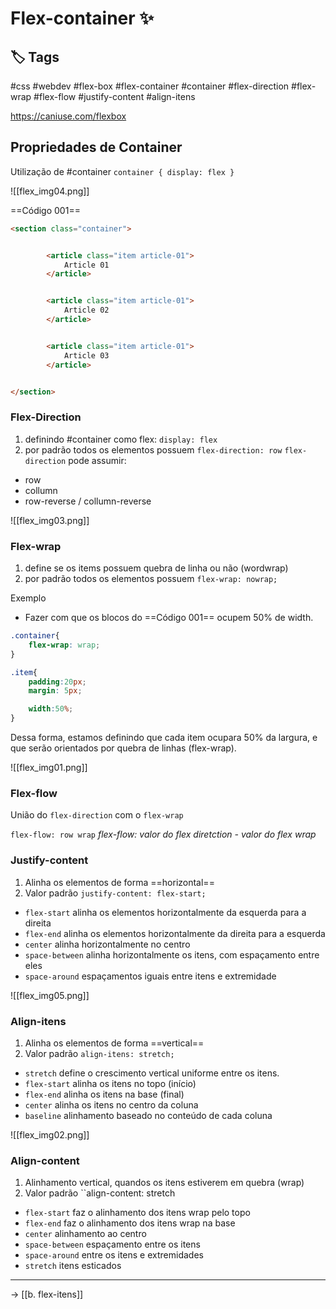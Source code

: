 # Flex-container ✨
## 🏷️ Tags
#css #webdev #flex-box
#flex-container #container 
#flex-direction #flex-wrap
#flex-flow #justify-content
#align-itens

https://caniuse.com/flexbox


## Propriedades de Container
Utilização de #container 
`container { display: flex }` 

![[flex_img04.png]]


==Código 001==
```html
<section class="container">


        <article class="item article-01">
            Article 01
        </article>


        <article class="item article-01">
            Article 02
        </article>


        <article class="item article-01">
            Article 03
        </article>


</section>
```

### Flex-Direction 
1) definindo #container como flex: ``display: flex`` 
2) por padrão todos os elementos possuem ``flex-direction: row`` 
``flex-direction`` pode assumir:
- row
- collumn
- row-reverse / collumn-reverse

![[flex_img03.png]]

### Flex-wrap
1) define se os items possuem quebra de linha ou não (wordwrap)
2) por padrão todos os elementos possuem ``flex-wrap: nowrap;`` 

Exemplo
- Fazer com que os blocos do ==Código 001== ocupem 50% de width.
```css
.container{
	flex-wrap: wrap;
}

.item{
	padding:20px;
	margin: 5px;

	width:50%;
}
```

Dessa forma, estamos definindo que cada item ocupara 50% da largura, e que serão orientados por quebra de linhas (flex-wrap). 

![[flex_img01.png]]

### Flex-flow
União do `flex-direction` com o `flex-wrap` 

`flex-flow: row wrap`
*flex-flow: valor do flex diretction - valor do flex wrap*

### Justify-content
1) Alinha os elementos de forma ==horizontal==
2) Valor padrão `justify-content: flex-start;` 
- `flex-start` alinha os elementos horizontalmente da esquerda para a direita
- `flex-end` alinha os elementos horizontalmente da direita para a esquerda
- `center` alinha horizontalmente no centro
- `space-between` alinha horizontalmente os itens, com espaçamento entre eles
- `space-around` espaçamentos iguais entre itens e extremidade

![[flex_img05.png]]

### Align-itens
1) Alinha os elementos de forma ==vertical==
2) Valor padrão ``align-itens: stretch;`` 
- `stretch` define o crescimento vertical uniforme entre os itens.
- `flex-start` alinha os itens no topo (início)
- `flex-end` alinha os itens na base (final)
- `center` alinha os itens no centro da coluna
- `baseline` alinhamento baseado no conteúdo de cada coluna

![[flex_img02.png]]

### Align-content
1) Alinhamento vertical, quandos os itens estiverem em quebra (wrap)
2) Valor padrão ``align-content: stretch
- ``flex-start`` faz o alinhamento dos itens wrap pelo topo
- ``flex-end`` faz o alinhamento dos itens wrap na base
- ``center`` alinhamento ao centro
- ``space-between`` espaçamento entre os itens
- `space-around` entre os itens e extremidades
- `stretch` itens esticados

---
→ [[b. flex-itens]]